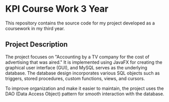 # KPI Course Work 3 Year

This repository contains the source code for my project developed as a coursework in my third year.

## Project Description

The project focuses on "Accounting by a TV company for the cost of advertising that was aired." It is implemented using JavaFX for creating the graphical user interface (GUI), and MySQL serves as the underlying database. The database design incorporates various SQL objects such as triggers, stored procedures, custom functions, views, and cursors.

To improve organization and make it easier to maintain, the project uses the DAO (Data Access Object) pattern for smooth interaction with the database.

